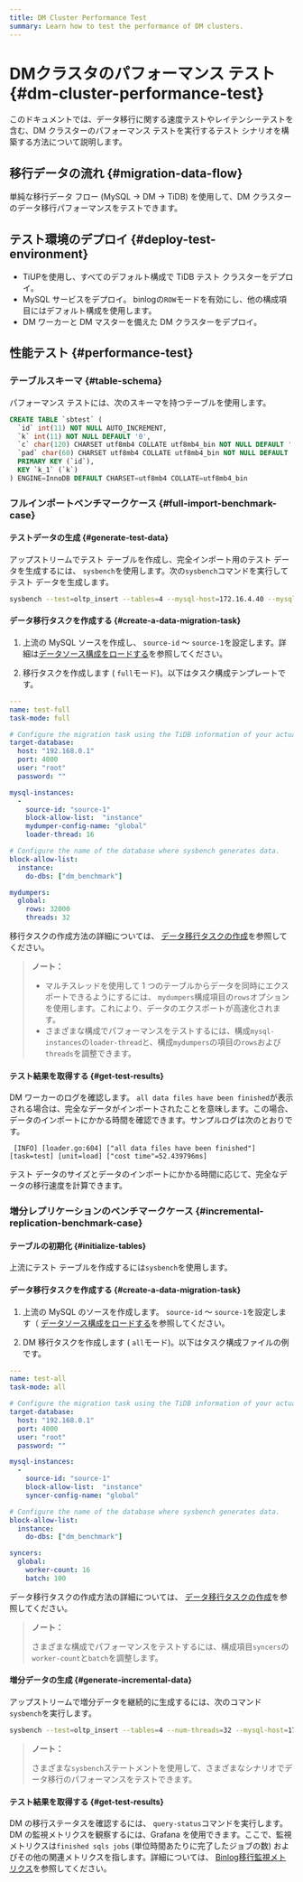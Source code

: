 ```yaml
---
title: DM Cluster Performance Test
summary: Learn how to test the performance of DM clusters.
---
```


# DMクラスタのパフォーマンス テスト {#dm-cluster-performance-test}

このドキュメントでは、データ移行に関する速度テストやレイテンシーテストを含む、DM クラスターのパフォーマンス テストを実行するテスト シナリオを構築する方法について説明します。

## 移行データの流れ {#migration-data-flow}

単純な移行データ フロー (MySQL -&gt; DM -&gt; TiDB) を使用して、DM クラスターのデータ移行パフォーマンスをテストできます。

## テスト環境のデプロイ {#deploy-test-environment}

-   TiUPを使用し、すべてのデフォルト構成で TiDB テスト クラスターをデプロイ。
-   MySQL サービスをデプロイ。 binlogの`ROW`モードを有効にし、他の構成項目にはデフォルト構成を使用します。
-   DM ワーカーと DM マスターを備えた DM クラスターをデプロイ。

## 性能テスト {#performance-test}

### テーブルスキーマ {#table-schema}

パフォーマンス テストには、次のスキーマを持つテーブルを使用します。


```sql
CREATE TABLE `sbtest` (
  `id` int(11) NOT NULL AUTO_INCREMENT,
  `k` int(11) NOT NULL DEFAULT '0',
  `c` char(120) CHARSET utf8mb4 COLLATE utf8mb4_bin NOT NULL DEFAULT '',
  `pad` char(60) CHARSET utf8mb4 COLLATE utf8mb4_bin NOT NULL DEFAULT '',
  PRIMARY KEY (`id`),
  KEY `k_1` (`k`)
) ENGINE=InnoDB DEFAULT CHARSET=utf8mb4 COLLATE=utf8mb4_bin
```

### フルインポートベンチマークケース {#full-import-benchmark-case}

#### テストデータの生成 {#generate-test-data}

アップストリームでテスト テーブルを作成し、完全インポート用のテスト データを生成するには、 `sysbench`を使用します。次の`sysbench`コマンドを実行してテスト データを生成します。


```bash
sysbench --test=oltp_insert --tables=4 --mysql-host=172.16.4.40 --mysql-port=3306 --mysql-user=root --mysql-db=dm_benchmark --db-driver=mysql --table-size=50000000 prepare
```

#### データ移行タスクを作成する {#create-a-data-migration-task}

1.  上流の MySQL ソースを作成し、 `source-id` ～ `source-1`を設定します。詳細は[データソース構成をロードする](/dm/dm-manage-source.md#operate-data-source)を参照してください。

2.  移行タスクを作成します ( `full`モード)。以下はタスク構成テンプレートです。

```yaml
---
name: test-full
task-mode: full

# Configure the migration task using the TiDB information of your actual test environment.
target-database:
  host: "192.168.0.1"
  port: 4000
  user: "root"
  password: ""

mysql-instances:
  -
    source-id: "source-1"
    block-allow-list:  "instance"
    mydumper-config-name: "global"
    loader-thread: 16

# Configure the name of the database where sysbench generates data.
block-allow-list:
  instance:
    do-dbs: ["dm_benchmark"]

mydumpers:
  global:
    rows: 32000
    threads: 32
```

移行タスクの作成方法の詳細については、 [データ移行タスクの作成](/dm/dm-create-task.md)を参照してください。

> **ノート：**
>
> -   マルチスレッドを使用して 1 つのテーブルからデータを同時にエクスポートできるようにするには、 `mydumpers`構成項目の`rows`オプションを使用します。これにより、データのエクスポートが高速化されます。
> -   さまざまな構成でパフォーマンスをテストするには、構成`mysql-instances`の`loader-thread`と、構成`mydumpers`の項目の`rows`および`threads`を調整できます。

#### テスト結果を取得する {#get-test-results}

DM ワーカーのログを確認します。 `all data files have been finished`が表示される場合は、完全なデータがインポートされたことを意味します。この場合、データのインポートにかかる時間を確認できます。サンプルログは次のとおりです。

```
 [INFO] [loader.go:604] ["all data files have been finished"] [task=test] [unit=load] ["cost time"=52.439796ms]
```

テスト データのサイズとデータのインポートにかかる時間に応じて、完全なデータの移行速度を計算できます。

### 増分レプリケーションのベンチマークケース {#incremental-replication-benchmark-case}

#### テーブルの初期化 {#initialize-tables}

上流にテスト テーブルを作成するには`sysbench`を使用します。

#### データ移行タスクを作成する {#create-a-data-migration-task}

1.  上流の MySQL のソースを作成します。 `source-id` ～ `source-1`を設定します（ [データソース構成をロードする](/dm/dm-manage-source.md#operate-data-source)を参照してください。

2.  DM 移行タスクを作成します ( `all`モード)。以下はタスク構成ファイルの例です。

```yaml
---
name: test-all
task-mode: all

# Configure the migration task using the TiDB information of your actual test environment.
target-database:
  host: "192.168.0.1"
  port: 4000
  user: "root"
  password: ""

mysql-instances:
  -
    source-id: "source-1"
    block-allow-list:  "instance"
    syncer-config-name: "global"

# Configure the name of the database where sysbench generates data.
block-allow-list:
  instance:
    do-dbs: ["dm_benchmark"]

syncers:
  global:
    worker-count: 16
    batch: 100
```

データ移行タスクの作成方法の詳細については、 [データ移行タスクの作成](/dm/dm-create-task.md)を参照してください。

> **ノート：**
>
> さまざまな構成でパフォーマンスをテストするには、構成項目`syncers`の`worker-count`と`batch`を調整します。

#### 増分データの生成 {#generate-incremental-data}

アップストリームで増分データを継続的に生成するには、次のコマンド`sysbench`を実行します。


```bash
sysbench --test=oltp_insert --tables=4 --num-threads=32 --mysql-host=172.17.4.40 --mysql-port=3306 --mysql-user=root --mysql-db=dm_benchmark --db-driver=mysql --report-interval=10 --time=1800 run
```

> **ノート：**
>
> さまざまな`sysbench`ステートメントを使用して、さまざまなシナリオでデータ移行のパフォーマンスをテストできます。

#### テスト結果を取得する {#get-test-results}

DM の移行ステータスを確認するには、 `query-status`コマンドを実行します。 DM の監視メトリクスを観察するには、Grafana を使用できます。ここで、監視メトリクスは`finished sqls jobs` (単位時間あたりに完了したジョブの数) およびその他の関連メトリクスを指します。詳細については、 [Binlog移行監視メトリクス](/dm/monitor-a-dm-cluster.md#binlog-replication)を参照してください。

